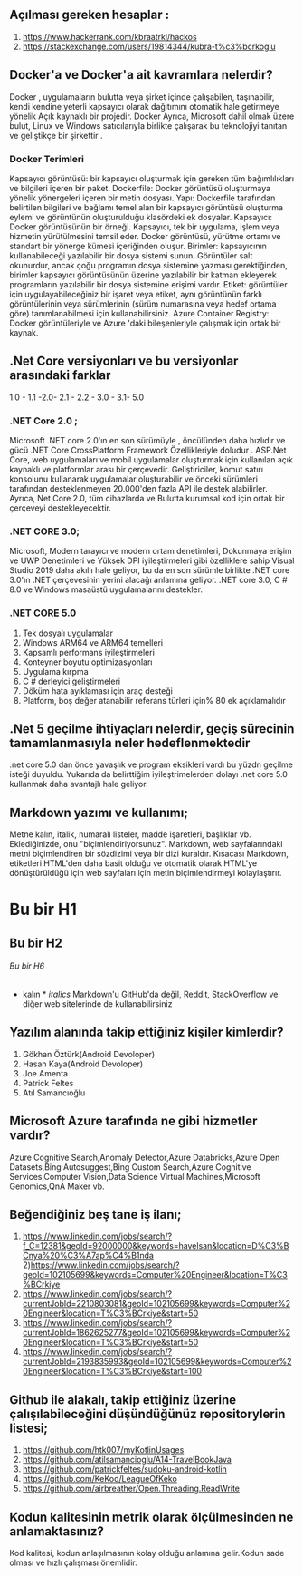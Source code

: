 ## Açılması gereken hesaplar : 
1) https://www.hackerrank.com/kbraatrkl/hackos
2) https://stackexchange.com/users/19814344/kubra-t%c3%bcrkoglu
## Docker'a ve Docker'a ait kavramlara nelerdir?
Docker , uygulamaların bulutta veya şirket içinde çalışabilen, taşınabilir, kendi kendine yeterli
kapsayıcı olarak dağıtımını otomatik hale getirmeye yönelik Açık kaynaklı bir projedir.
Docker Ayrıca, Microsoft dahil olmak üzere bulut, Linux ve Windows satıcılarıyla birlikte çalışarak bu
teknolojiyi tanıtan ve geliştikçe bir şirkettir .

### Docker Terimleri
Kapsayıcı görüntüsü: bir kapsayıcı oluşturmak için gereken tüm bağımlılıkları ve bilgileri içeren bir
paket.
Dockerfile: Docker görüntüsü oluşturmaya yönelik yönergeleri içeren bir metin dosyası.
Yapı: Dockerfile tarafından belirtilen bilgileri ve bağlamı temel alan bir kapsayıcı görüntüsü oluşturma
eylemi ve görüntünün oluşturulduğu klasördeki ek dosyalar.
Kapsayıcı: Docker görüntüsünün bir örneği. Kapsayıcı, tek bir uygulama, işlem veya hizmetin
yürütülmesini temsil eder. Docker görüntüsü, yürütme ortamı ve standart bir yönerge kümesi
içeriğinden oluşur.
Birimler: kapsayıcının kullanabileceği yazılabilir bir dosya sistemi sunun. Görüntüler salt okunurdur,
ancak çoğu programın dosya sistemine yazması gerektiğinden, birimler kapsayıcı görüntüsünün
üzerine yazılabilir bir katman ekleyerek programların yazılabilir bir dosya sistemine erişimi vardır.
Etiket: görüntüler için uygulayabileceğiniz bir işaret veya etiket, aynı görüntünün farklı görüntülerinin
veya sürümlerinin (sürüm numarasına veya hedef ortama göre) tanımlanabilmesi için kullanabilirsiniz.
Azure Container Registry: Docker görüntüleriyle ve Azure 'daki bileşenleriyle çalışmak için ortak bir
kaynak.

## .Net Core versiyonları ve bu versiyonlar arasındaki farklar
1.0 - 1.1 -2.0- 2.1 - 2.2 - 3.0 - 3.1- 5.0

### .NET Core 2.0 ;
Microsoft .NET core 2.0'ın en son sürümüyle , öncülünden daha hızlıdır ve gücü .NET Core CrossPlatform Framework Özellikleriyle doludur . ASP.Net Core, web uygulamaları ve mobil uygulamalar
oluşturmak için kullanılan açık kaynaklı ve platformlar arası bir çerçevedir. Geliştiriciler, komut satırı
konsolunu kullanarak uygulamalar oluşturabilir ve önceki sürümleri tarafından desteklenmeyen
20.000'den fazla API ile destek alabilirler. Ayrıca, Net Core 2.0, tüm cihazlarda ve Bulutta kurumsal
kod için ortak bir çerçeveyi destekleyecektir.

### .NET CORE 3.0;
Microsoft, Modern tarayıcı ve modern ortam denetimleri, Dokunmaya erişim ve UWP Denetimleri ve
Yüksek DPI iyileştirmeleri gibi özelliklere sahip
Visual Studio 2019 daha akıllı hale geliyor, bu da en son sürümle birlikte .NET core 3.0'ın .NET
çerçevesinin yerini alacağı anlamına geliyor. .NET core 3.0, C # 8.0 ve Windows masaüstü
uygulamalarını destekler.

### .NET CORE 5.0
1) Tek dosyalı uygulamalar
2) Windows ARM64 ve ARM64 temelleri
3) Kapsamlı performans iyileştirmeleri
4) Konteyner boyutu optimizasyonları
5) Uygulama kırpma
6) C # derleyici geliştirmeleri
7) Döküm hata ayıklaması için araç desteği
8) Platform, boş değer atanabilir referans türleri için% 80 ek açıklamalıdır

## .Net 5 geçilme ihtiyaçları nelerdir, geçiş sürecinin tamamlanmasıyla neler hedeflenmektedir
.net core 5.0 dan önce yavaşlık ve program eksikleri vardı bu yüzdn geçilme isteği duyuldu.
Yukarıda da belirttiğim iyileştrimelerden dolayı .net core 5.0 kullanmak daha avantajlı hale geliyor.

## Markdown yazımı ve kullanımı;
Metne kalın, italik, numaralı listeler, madde işaretleri, başlıklar vb. Eklediğinizde, onu
"biçimlendiriyorsunuz". Markdown, web sayfalarındaki metni biçimlendiren bir sözdizimi veya bir dizi
kuraldır.
Kısacası Markdown, etiketleri HTML'den daha basit olduğu ve otomatik olarak HTML'ye
dönüştürüldüğü için web sayfaları için metin biçimlendirmeyi kolaylaştırır.
# Bu bir H1
## Bu bir H2
###### Bu bir H6
* kalın *
_italics_
Markdown'u GitHub'da değil, Reddit, StackOverflow ve diğer web sitelerinde de kullanabilirsiniz

## Yazılım alanında takip ettiğiniz kişiler kimlerdir?
1) Gökhan Öztürk(Android Devoloper)
2) Hasan Kaya(Android Devoloper)
3) Joe Amenta
4) Patrick Feltes
5) Atıl Samancıoğlu

## Microsoft Azure tarafında ne gibi hizmetler vardır?
Azure Cognitive Search,Anomaly Detector,Azure Databricks,Azure Open Datasets,Bing
Autosuggest,Bing Custom Search,Azure Cognitive Services,Computer Vision,Data Science Virtual
Machines,Microsoft Genomics,QnA Maker vb.

## Beğendiğiniz beş tane iş ilanı;
1) https://www.linkedin.com/jobs/search/?f_C=12381&geoId=92000000&keywords=havelsan&location=D%C3%BCnya%20%C3%A7ap%C4%B1nda
2)https://www.linkedin.com/jobs/search/?geoId=102105699&keywords=Computer%20Engineer&location=T%C3%BCrkiye
3) https://www.linkedin.com/jobs/search/?currentJobId=2210803081&geoId=102105699&keywords=Computer%20Engineer&location=T%C3%BCrkiye&start=50
4) https://www.linkedin.com/jobs/search/?currentJobId=1862625277&geoId=102105699&keywords=Computer%20Engineer&location=T%C3%BCrkiye&start=50
5) https://www.linkedin.com/jobs/search/?currentJobId=2193835993&geoId=102105699&keywords=Computer%20Engineer&location=T%C3%BCrkiye&start=100

## Github ile alakalı, takip ettiğiniz üzerine çalışılabileceğini düşündüğünüz repositorylerin listesi;
1) https://github.com/htk007/myKotlinUsages
2) https://github.com/atilsamancioglu/A14-TravelBookJava
3) https://github.com/patrickfeltes/sudoku-android-kotlin
4) https://github.com/KeKod/LeagueOfKeko
5) https://github.com/airbreather/Open.Threading.ReadWrite

## Kodun kalitesinin metrik olarak ölçülmesinden ne anlamaktasınız?
Kod kalitesi, kodun anlaşılmasının kolay olduğu anlamına gelir.Kodun sade olması ve hızlı çalışması
önemlidir.
